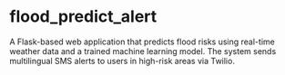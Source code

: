 # flood_predict_alert
A Flask-based web application that predicts flood risks using real-time weather data and a trained machine learning model. The system sends multilingual SMS alerts to users in high-risk areas via Twilio.
